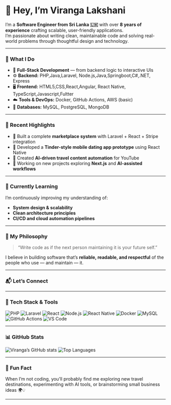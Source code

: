 # 👋 Hey, I’m Viranga Lakshani

I’m a **Software Engineer from Sri Lanka 🇱🇰** with over **8 years of experience** crafting scalable, user-friendly applications.  
I’m passionate about writing clean, maintainable code and solving real-world problems through thoughtful design and technology.

---

### 💼 What I Do
- 🧱 **Full-Stack Development** — from backend logic to interactive UIs  
- ⚙️ **Backend:** PHP,Java,Laravel, Node.js,Java,Springboot,C#,.NET, Express  
- 🖥️ **Frontend:** HTML5,CSS,React,Angular, React Native, TypeScript,Javascript,Fultter 
- ☁️ **Tools & DevOps:** Docker, GitHub Actions, AWS (basic)  
- 🧩 **Databases:** MySQL, PostgreSQL, MongoDB  

---

### 🚀 Recent Highlights
- 🛒 Built a complete **marketplace system** with Laravel + React + Stripe integration  
- 📱 Developed a **Tinder-style mobile dating app prototype** using React Native  
- 🧠 Created **AI-driven travel content automation** for YouTube  
- 🔧 Working on new projects exploring **Next.js** and **AI-assisted workflows**

---

### 🌱 Currently Learning
I’m continuously improving my understanding of:
- **System design & scalability**  
- **Clean architecture principles**  
- **CI/CD and cloud automation pipelines**

---

### 🧡 My Philosophy
> “Write code as if the next person maintaining it is your future self.”

I believe in building software that’s **reliable, readable, and respectful** of the people who use — and maintain — it.

---

### 📬 Let’s Connect


---

### 🧰 Tech Stack & Tools
![PHP](https://img.shields.io/badge/PHP-777BB4?logo=php&logoColor=white)
![Laravel](https://img.shields.io/badge/Laravel-FF2D20?logo=laravel&logoColor=white)
![React](https://img.shields.io/badge/React-20232A?logo=react&logoColor=61DAFB)
![Node.js](https://img.shields.io/badge/Node.js-339933?logo=node.js&logoColor=white)
![React Native](https://img.shields.io/badge/React%20Native-20232A?logo=react&logoColor=61DAFB)
![Docker](https://img.shields.io/badge/Docker-2496ED?logo=docker&logoColor=white)
![MySQL](https://img.shields.io/badge/MySQL-4479A1?logo=mysql&logoColor=white)
![GitHub Actions](https://img.shields.io/badge/GitHub%20Actions-2088FF?logo=github-actions&logoColor=white)
![VS Code](https://img.shields.io/badge/VS%20Code-0078D7?logo=visual-studio-code&logoColor=white)

---

### 📊 GitHub Stats
![Viranga’s GitHub stats](https://github-readme-stats.vercel.app/api?username=viranga-Lakshani&show_icons=true&theme=radical)
![Top Languages](https://github-readme-stats.vercel.app/api/top-langs/?username=viranga-Lakshani&layout=compact&theme=radical)

---

### 🏁 Fun Fact
When I’m not coding, you’ll probably find me exploring new travel destinations, experimenting with AI tools, or brainstorming small business ideas 🌍💡

---


